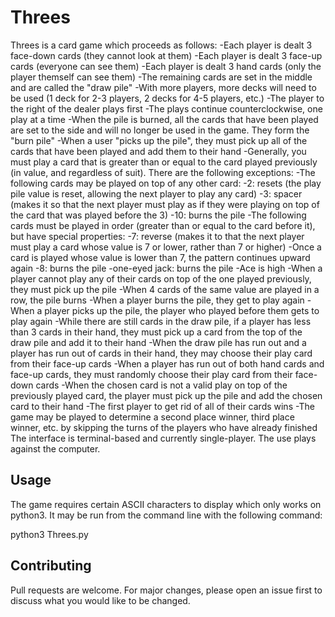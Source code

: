 # Threes

Threes is a card game which proceeds as follows:
    -Each player is dealt 3 face-down cards (they cannot look at them)
    -Each player is dealt 3 face-up cards (everyone can see them)
    -Each player is dealt 3 hand cards (only the player themself can see them)
    -The remaining cards are set in the middle and are called the "draw pile"
        -With more players, more decks will need to be used (1 deck for 2-3 players, 2 decks for 4-5 players, etc.)
    -The player to the right of the dealer plays first
    -The plays continue counterclockwise, one play at a time
    -When the pile is burned, all the cards that have been played are set to the side and will no longer be used in the game. They form the "burn pile"
    -When a user "picks up the pile", they must pick up all of the cards that have been played and add them to their hand
    -Generally, you must play a card that is greater than or equal to the card played previously (in value, and regardless of suit). There are the following exceptions:
        -The following cards may be played on top of any other card:
            -2: resets (the play pile value is reset, allowing the next player to play any card)
            -3: spacer (makes it so that the next player must play as if they were playing on top of the card that was played before the 3)
            -10: burns the pile
        -The following cards must be played in order (greater than or equal to the card before it), but have special properties:
            -7: reverse (makes it to that the next player must play a card whose value is 7 or lower, rather than 7 or higher)
                -Once a card is played whose value is lower than 7, the pattern continues upward again
            -8: burns the pile
            -one-eyed jack: burns the pile
    -Ace is high
    -When a player cannot play any of their cards on top of the one played previously, they must pick up the pile
    -When 4 cards of the same value are played in a row, the pile burns
    -When a player burns the pile, they get to play again
    -When a player picks up the pile, the player who played before them gets to play again
    -While there are still cards in the draw pile, if a player has less than 3 cards in their hand, they must pick up a card from the top of the draw pile and add it to their hand
    -When the draw pile has run out and a player has run out of cards in their hand, they may choose their play card from their face-up cards
    -When a player has run out of both hand cards and face-up cards, they must randomly choose their play card from their face-down cards
        -When the chosen card is not a valid play on top of the previously played card, the player must pick up the pile and add the chosen card to their hand
    -The first player to get rid of all of their cards wins
    -The game may be played to determine a second place winner, third place winner, etc. by skipping the turns of the players who have already finished
The interface is terminal-based and currently single-player. The use plays against the computer.

## Usage

The game requires certain ASCII characters to display which only works on python3. It may be run from the command line with the following command:

python3 Threes.py

## Contributing

Pull requests are welcome. For major changes, please open an issue first to discuss what you would like to be changed.